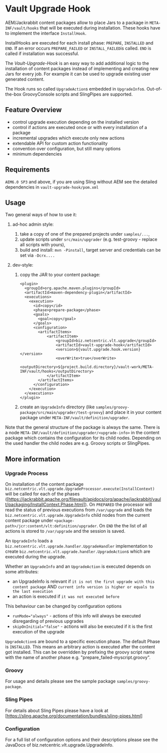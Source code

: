 # Vault Upgrade Hook

AEM/Jackrabbit content packages allow to place Jars to a package in `META-INF/vault/hooks` that will be executed during installation. These hooks have to implement the interface `InstallHook`. 

InstallHooks are executed for each install phase: `PREPARE`, `INSTALLED` and `END`. If an error occurs `PREPARE_FAILED` or `INSTALL_FAILED`is called. `END` is called if installation was successful.

The *Vault-Upgrade-Hook* is an easy way to add additional logic to the installation of content packages instead of implementing and creating new Jars for every job. For example it can be used to upgrade existing user generated content.

The Hook runs so called `UpgradeAction`s embedded in `UpgradeInfo`s. Out-of-the-box GroovyConsole scripts and SlingPipes are supported.

## Feature Overview

- control upgrade execution depending on the installed version
- control if actions are executed once or with every installation of a package
- incremental upgrades which execute only new actions
- extendable API for custom action functionality
- convention over configuration, but still many options
- minimum dependencies

## Requirements
 
`AEM6.0 SP3` and above, if you are using Sling without AEM see the detailed dependencies in `vault-upgrade-hook/pom.xml`

## Usage

Two general ways of how to use it: 

1. ad-hoc admin style:
    1. take a copy of one of the prepared projects under `samples/...`, 
    1. update scripts under `src/main/upgrader` (e.g. test-groovy - replace all scripts with yours),
    1. build and install: `mvn -Pinstall`, target server and credentials can be set via `-Dcrx....`

2. dev-style:
    1. copy the JAR to your content package:
        ```
        <plugin>
          <groupId>org.apache.maven.plugins</groupId>
          <artifactId>maven-dependency-plugin</artifactId>
          <executions>
            <execution>
              <id>copy</id>
              <phase>prepare-package</phase>
              <goals>
                <goal>copy</goal>
              </goals>
              <configuration>
                <artifactItems>
                    <artifactItem>
                        <groupId>biz.netcentric.vlt.upgrade</groupId>
                        <artifactId>vault-upgrade-hook</artifactId>
                        <version>${vault.upgrade.hook.version}</version>
                        <overWrite>true</overWrite>
                        <outputDirectory>${project.build.directory}/vault-work/META-INF/vault/hooks</outputDirectory>
                    </artifactItem>
                </artifactItems>
              </configuration>
            </execution>
          </executions>
        </plugin>
        ```
    2. create an `UpgradeInfo` directory (like `samples/groovy-package/src/main/upgrader/test-groovy`) and place it in your content package under `META-INF/vault/definition/upgrader`.

Note that the general structure of the package is always the same. There is a node `META-INF/vault/definition/upgrader/<upgrade-info>` in the content package which contains the configuration for its child nodes. Depending on the used handler the child nodes are e.g. Groovy scripts or SlingPipes.   

## More information

### Upgrade Process

On installation of the content package `biz.netcentric.vlt.upgrade.UpgradeProcessor.execute(InstallContext)` will be called for each of the phases ([https://jackrabbit.apache.org/filevault/apidocs/org/apache/jackrabbit/vault/packaging/InstallContext.Phase.html]). On `PREPARED` the processor will read the status of previous executions from `/var/upgrade` and loads the `biz.netcentric.vlt.upgrade.UpgradeInfo` child nodes from the current content package under `<package-path>/jcr:content/vlt:definition/upgrader`. On `END` the the list of all actions is stored to `/var/upgrade` and the session is saved.

An `UpgradeInfo` loads a `biz.netcentric.vlt.upgrade.handler.UpgradeHandler` implementation to create `biz.netcentric.vlt.upgrade.handler.UpgradeAction`s which are executed during the upgrade.

Whether an `UpgradeInfo` and an `UpgradeAction` is executed depends on some attributes:

- an UpgradeInfo is relevant if
  `it is not the first upgrade with this content package`
    AND
  `current info version is higher or equals to the last execution`
- an action is executed if `it was not executed before`

This behaviour can be changed by configuration options 
- `runMode="always"` - actions of this info will always be executed disregarding of previous upgrades
- `skipOnInitial="false"` - actions will also be executed if it is the first execution of the upgrade

`UpgradeAction`s are bound to a specific execution phase. The default Phase is `INSTALLED`. This means an arbitrary action is executed after the content got installed. This can be overridden by prefixing the groovy script name with the name of another phase e.g. "prepare_failed-myscript.groovy".

### Groovy

For usage and details please see the sample package `samples/groovy-package`.

### Sling Pipes

For details about Sling Pipes please have a look at [https://sling.apache.org/documentation/bundles/sling-pipes.html]

### Configuration

For a full list of configuration options and their descriptions please see the JavaDocs of biz.netcentric.vlt.upgrade.UpgradeInfo.
